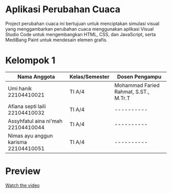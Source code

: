 # Aplikasi Perubahan Cuaca
Project perubahan cuaca ini bertujuan untuk menciptakan simulasi visual yang menggambarkan perubahan cuaca menggunakan aplikasi Visual Studio Code untuk mengembangkan HTML, CSS, dan JavaScript, serta MediBang Paint untuk mendesain elemen grafis.

# Kelompok 1

| Nama Anggota | Kelas/Semester | Dosen Pengampu |
|----------|----------|----------|
| Umi hanik 22104410021 | TI A/4 | Mohammad Faried Rahmat, S.ST., M.Tr.T |
| Afiana septi laili 22104410032 | TI A/4 | ---------- |
| Assyhfatul aina ni'mah 22104410044 | TI A/4 | ---------- |
| Nimas ayu anggun karisma 22104410051 | TI A/4 | ---------- |

# Preview

[Watch the video](https://drive.google.com/file/d/14IGAppiyYHBzeQi_RmoQwoWCPo1rmsbL/view)

